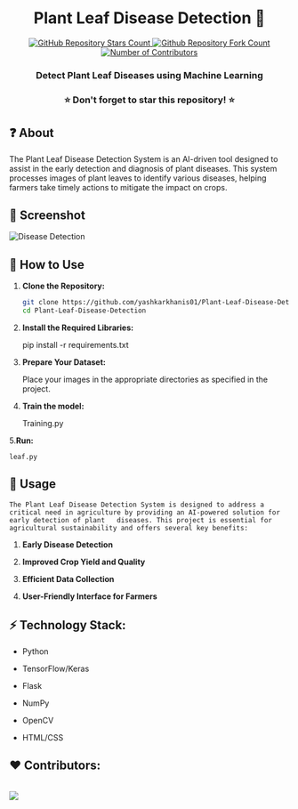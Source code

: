 <h1 align="center">Plant Leaf Disease Detection 🌿</h1>
<p align="center">
  <a href="https://github.com/yashkarkhanis01/Plant-Leaf-Disease-Detection">
   <img alt="GitHub Repository Stars Count" src="https://img.shields.io/github/stars/yashkarkhanis01/Plant-Leaf-Disease-Detection?style=social" />
  </a>
  <a href="https://github.com/yashkarkhanis01/Plant-Leaf-Disease-Detection">
  <img alt="Github Repository Fork Count" src="https://img.shields.io/github/forks/yashkarkhanis01/Plant-Leaf-Disease-Detection?style=social">
  </a>
  <a href="https://github.com/yashkarkhanis01/Plant-Leaf-Disease-Detection">
   <img alt="Number of Contributors" src="https://img.shields.io/github/contributors/yashkarkhanis01/Plant-Leaf-Disease-Detection?style=social">
  </a>    
</p>
<h3 align="center">Detect Plant Leaf Diseases using Machine Learning</h3>

<h3 align="center"> ⭐ Don't forget to star this repository! ⭐ </h3>

## ❓ About
The Plant Leaf Disease Detection System is an AI-driven tool designed to assist in the early detection and diagnosis of plant diseases. This system processes images of plant leaves to identify various diseases, helping farmers take timely actions to mitigate the impact on crops.

## 📸 Screenshot

![Disease Detection](https://github.com/yashkarkhanis01/Plant-Leaf-Disease-Detection/blob/main/Screenshots/output.gif)

## 🚀 How to Use
1. **Clone the Repository:**
   ```bash
   git clone https://github.com/yashkarkhanis01/Plant-Leaf-Disease-Detection.git
   cd Plant-Leaf-Disease-Detection
   
2. **Install the Required Libraries:**

   pip install -r requirements.txt

3. **Prepare Your Dataset:**

   Place your images in the appropriate directories as specified in the project.

4. **Train the model:**

    Training.py

5.**Run:**

    leaf.py

## 🤔 Usage

    The Plant Leaf Disease Detection System is designed to address a critical need in agriculture by providing an AI-powered solution for early detection of plant   diseases. This project is essential for agricultural sustainability and offers several key benefits:

1. **Early Disease Detection**

2. **Improved Crop Yield and Quality**

3. **Efficient Data Collection**

4. **User-Friendly Interface for Farmers**


## ⚡ Technology Stack:

- Python

- TensorFlow/Keras

- Flask

- NumPy

- OpenCV

- HTML/CSS

## ❤️ Contributors:
<br>
<a href="https://github.com/yashkarkhanis01/Customer-Support-Chatbot/graphs/contributors">
  <img src="https://contrib.rocks/image?repo=yashkarkhanis01/Customer-Support-Chatbot&&max=817" />
</a>
</br>
